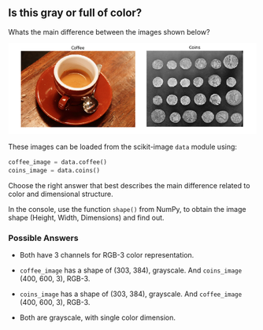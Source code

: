 ## Is this gray or full of color?

Whats the main difference between the images shown below?

![Image of coffee next to coins image](../i/1.png)

These images can be loaded from the scikit-image `data` module using:
<!-- These images have been preloaded as `coffee_image` and `coins_image` from the scikit-image `data` module using: -->

```python
coffee_image = data.coffee()
coins_image = data.coins()
```

Choose the right answer that best describes the main difference related to color and dimensional structure.

In the console, use the function `shape()` from NumPy, to obtain the image shape (Height, Width, Dimensions) and find out.
<!-- NumPy is already imported as `np`. -->

### Possible Answers

- Both have 3 channels for RGB-3 color representation.

- `coffee_image` has a shape of (303, 384), grayscale. And `coins_image` (400, 600, 3), RGB-3.

- `coins_image` has a shape of (303, 384), grayscale. And `coffee_image` (400, 600, 3), RGB-3.

- Both are grayscale, with single color dimension.
